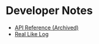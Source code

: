 Developer Notes
==================================================

- [API Reference (Archived)](https://web.archive.org/web/20140426192326/http://tobiass.eu/api-doc.html#trackinfo)
- [Real Like Log](https://www.di.fm/my/likes)
